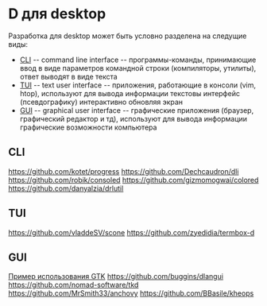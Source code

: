 # D для desktop

Разработка для desktop может быть условно разделена на следущие виды:

* [CLI](#cli) -- command line interface -- программы-команды, принимающие ввод в виде параметров командной строки (компиляторы, утилиты), ответ выводят в виде текста
* [TUI](#tui) -- text user interface -- приложения, работающие в консоли (vim, htop), используют для вывода информации текстовы интерфейс (псевдографику) интерактивно обновляя экран
* [GUI](#gui) -- graphical user interface -- графические приложения (браузер, графический редактор и тд), используют для вывода информации графические возможности компьютера

## CLI

https://github.com/kotet/progress
https://github.com/Dechcaudron/dli
https://github.com/robik/consoled
https://github.com/gizmomogwai/colored
https://github.com/danyalzia/drlutil

## TUI
https://github.com/vladdeSV/scone
https://github.com/zyedidia/termbox-d

## GUI

[Пример использования GTK](/examples/simple/gtk)
https://github.com/buggins/dlangui
https://github.com/nomad-software/tkd
https://github.com/MrSmith33/anchovy
https://github.com/BBasile/kheops
